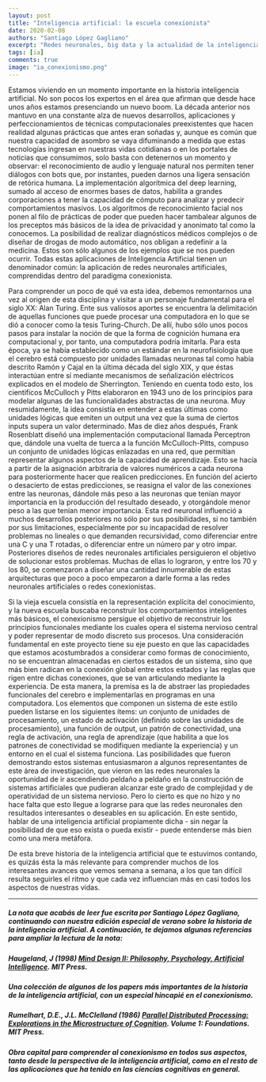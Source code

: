 ```yaml
---
layout: post
title: "Inteligencia artificial: la escuela conexionista"
date: 2020-02-08
authors: "Santiago López Gagliano"
excerpt: "Redes neuronales, big data y la actualidad de la inteligencia artificial"
tags: [ia]
comments: true
image: "ia_conexionismo.png"
---
```

Estamos viviendo en un momento importante en la historia inteligencia artificial. No son pocos los expertos en el área que afirman que desde hace unos años estamos presenciando un nuevo boom. La década anterior nos mantuvo en una constante alza de nuevos desarrollos, aplicaciones y perfeccionamientos de técnicas computacionales preexistentes que hacen realidad algunas prácticas que antes eran soñadas y, aunque es común que nuestra capacidad de asombro se vaya difuminando a medida que estas tecnologías ingresan en nuestras vidas cotidianas o en los portales de noticias que consumimos, solo basta con detenernos un momento y observar: el reconocimiento de audio y lenguaje natural nos permiten tener diálogos con bots que, por instantes, pueden darnos una ligera sensación de retórica humana. La implementación algorítmica del deep learning, sumado al acceso de enormes bases de datos, habilita a grandes corporaciones a tener la capacidad de cómputo para analizar y predecir comportamientos masivos. Los algoritmos de reconocimiento facial nos ponen al filo de prácticas de poder que pueden hacer tambalear algunos de los preceptos más básicos de la idea de privacidad y anonimato tal como la conocemos. La posibilidad de realizar diagnósticos médicos complejos o de diseñar de drogas de modo automático, nos obligan a redefinir a la medicina. Estos son sólo algunos de los ejemplos que se nos pueden ocurrir. Todas estas aplicaciones de Inteligencia Artificial tienen un denominador común: la aplicación de redes neuronales artificiales, comprendidas dentro del paradigma conexionista.

Para comprender un poco de qué va esta idea, debemos remontarnos una vez al origen de esta disciplina y visitar a un personaje fundamental para el siglo XX: Alan Turing. Ente sus valiosos aportes se encuentra la delimitación de aquellas funciones que puede procesar una computadora en lo que se dió a conocer como la tesis Turing-Church. De allí, hubo sólo unos pocos pasos para instalar la noción de que la forma de cognición humana era computacional y, por tanto, una computadora podría imitarla. Para esta época, ya se había establecido como un estándar en la neurofisiología que el cerebro está compuesto por unidades llamadas neuronas tal como había descrito Ramón y Cajal en la última década del siglo XIX, y que éstas interactúan entre sí mediante mecanismos de señalización eléctricos explicados en el modelo de Sherrington. Teniendo en cuenta todo esto, los científicos McCulloch y Pitts elaboraron en 1943 uno de los principios para modelar algunas de las funcionalidades abstractas de una neurona. Muy resumidamente, la idea consistía en entender a estas últimas como unidades lógicas que emiten un output una vez que la suma de ciertos inputs supera un valor determinado. Mas de diez años después, Frank Rosenblatt diseñó una implementación computacional llamada Perceptron que, dándole una vuelta de tuerca a la función McCulloch-Pitts, compuso un conjunto de unidades lógicas enlazadas en una red, que permitían representar algunos aspectos de la capacidad de aprendizaje. Esto se hacía a partir de la asignación arbitraria de valores numéricos a cada neurona para posteriormente hacer que realicen predicciones. En función del acierto o desacierto de estas predicciones, se reasigna el valor de las conexiones entre las neuronas, dándole más peso a las neuronas que tenían mayor importancia en la producción del resultado deseado, y otorgándole menor peso a las que tenían menor importancia. Esta red neuronal influenció a muchos desarrollos posteriores no sólo por sus posibilidades, si no también por sus limitaciones, especialmente  por su incapacidad de resolver problemas no lineales o que demanden recursividad, como diferenciar entre una C y una T rotadas, o diferenciar entre un número par y otro impar. Posteriores diseños de redes neuronales artificiales persiguieron el objetivo de solucionar estos problemas. Muchas de ellas lo lograron, y entre los 70 y los 80, se comenzaron a diseñar una cantidad innumerable de estas arquitecturas que poco a poco empezaron a darle forma a las redes neuronales artificiales o redes conexionistas.

Si la vieja escuela consistía en la representación explícita del conocimiento, y la nueva escuela buscaba reconstruir los comportamientos inteligentes más básicos, el conexionismo persigue el objetivo de reconstruir los principios funcionales mediante los cuales opera el sistema nervioso central y poder representar de modo discreto sus procesos. Una consideración fundamental en este proyecto tiene su eje puesto en que las capacidades que estamos acostumbrados a considerar como formas de conocimiento, no se encuentran almacenadas en ciertos estados de un sistema, sino que más bien radican en la conexión global entre estos estados y las reglas que rigen entre dichas conexiones, que se van articulando mediante la experiencia. De esta manera, la premisa es la de abstraer las propiedades funcionales del cerebro e implementarlas en programas en una computadora. Los elementos que componen un sistema de este estilo pueden listarse en los siguientes ítems: un conjunto de unidades de procesamiento, un estado de activación (definido sobre las unidades de procesamiento), una función de output, un patrón de conectividad, una regla de activación, una regla de aprendizaje (que habilita a que los patrones de conectividad se modifiquen mediante la experiencia) y un entorno en el cual el sistema funciona. Las posibilidades que fueron demostrando estos sistemas entusiasmaron a algunos representantes de este área de investigación, que vieron en las redes neuronales la oportunidad de ir ascendiendo peldaño a peldaño en la construcción de sistemas artificiales que pudieran alcanzar este grado de complejidad y de operatividad de un sistema nervioso. Pero lo cierto es que no hizo y no hace falta que esto llegue a lograrse para que las redes neuronales den resultados interesantes o deseables en su aplicación. En este sentido, hablar de una inteligencia artificial propiamente dicha - sin negar la posibilidad de que eso exista o pueda existir - puede entenderse más bien como una mera metáfora.

De esta breve historia de la inteligencia artificial que te estuvimos contando, es quizás ésta la más relevante para comprender muchos de los interesantes avances que vemos semana a semana, a los que tan difícil resulta seguirles el ritmo y que cada vez influencian más en casi todos los aspectos de nuestras vidas.

---
##### La nota que acabás de leer fue escrita por Santiago López Gagliano, continuando con nuestra edición especial de verano sobre la historia de la inteligencia artificial. A continuación, te dejamos algunas referencias para ampliar la lectura de la nota:


##### Haugeland, J (1998) [Mind Design II: Philosophy, Psychology, Artificial Intelligence](https://mitpress.mit.edu/books/mind-design-ii). MIT Press.

##### Una colección de algunos de los papers más importantes de la historia de la inteligencia artificial, con un especial hincapié en el conexionismo.


##### Rumelhart, D.E., J.L. McClelland (1986) [Parallel Distributed Processing: Explorations in the Microstructure of Cognition](https://dl.acm.org/doi/book/10.5555/104279). Volume 1: Foundations. MIT Press.

##### Obra capital para comprender al conexionismo en todos sus aspectos, tanto desde la perspectiva de la inteligencia artificial, como en el resto de las aplicaciones que ha tenido en las ciencias cognitivas en general.
